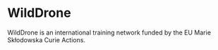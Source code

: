 # WildDrone
WildDrone is an international training network funded by the EU Marie Skłodowska Curie Actions.
